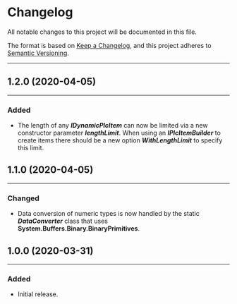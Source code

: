 # Changelog

All notable changes to this project will be documented in this file.

The format is based on [Keep a Changelog](https://keepachangelog.com/en/1.0.0/), and this project adheres to [Semantic Versioning](https://semver.org/spec/v2.0.0.html).
___

## 1.2.0 (2020-04-05)
___

### Added

- The length of any ***IDynamicPlcItem*** can now be limited via a new constructor parameter ***lengthLimit***. When using an ***IPlcItemBuilder*** to create items there should be a new option ***WithLengthLimit*** to specify this limit.

## 1.1.0 (2020-04-05)
___

### Changed

- Data conversion of numeric types is now handled by the static ***DataConverter*** class that uses **System.Buffers.Binary.BinaryPrimitives**.

## 1.0.0 (2020-03-31)
___

### Added

- Initial release.